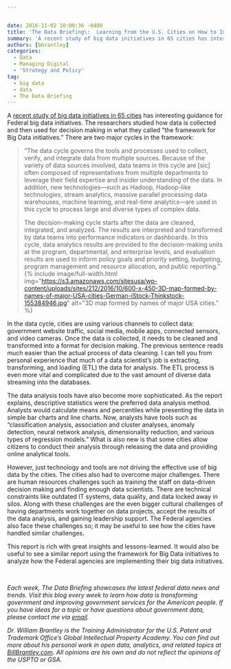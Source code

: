 ```yaml
---


date: 2016-11-02 10:00:36 -0400
title: 'The Data Briefing\:  Learning from the U.S. Cities on How to Implement Big Data Initiatives'
summary: 'A recent study of big data initiatives in 65 cities has interesting guidance for Federal big data initiatives. The researchers studied how data is collected and then used for decision making in what they called &ldquo;the framework for Big Data initiatives.&rdquo;&nbsp; There are two major cycles in the framework\: &ldquo;The data cycle governs the tools'
authors: [bbrantley]
categories:
  - Data
  - Managing Digital
  - 'Strategy and Policy'
tag:
  - big data
  - data
  - The Data Briefing
---
```


A [recent study of big data initiatives in 65 cities](http://www.businessofgovernment.org/report/ten-actions-implement-big-data-initiatives-study-65-cities) has interesting guidance for Federal big data initiatives. The researchers studied how data is collected and then used for decision making in what they called “the framework for Big Data initiatives.” There are two major cycles in the framework:

> “The data cycle governs the tools and processes used to collect, verify, and integrate data from multiple sources. Because of the variety of data sources involved, data teams in this cycle are [sic] often composed of representatives from multiple departments to leverage their field expertise and insider understanding of the data. In addition, new technologies—such as Hadoop, Hadoop-like technologies, stream analytics, massive parallel processing data warehouses, machine learning, and real-time analytics—are used in this cycle to process large and diverse types of complex data.
> 
> The decision-making cycle starts after the data are cleaned, integrated, and analyzed. The results are interpreted and transformed by data teams into performance indicators or dashboards. In this cycle, data analytics results are provided to the decision-making units at the program, departmental, and enterprise levels, and evaluation results are used to inform policy goals and priority setting, budgeting, program management and resource allocation, and public reporting.” 
{% include image/full-width.html img="https://s3.amazonaws.com/sitesusa/wp-content/uploads/sites/212/2016/10/600-x-450-3D-map-formed-by-names-of-major-USA-cities-German-iStock-Thinkstock-155384946.jpg" alt="3D map formed by names of major USA cities." %} 

In the data cycle, cities are using various channels to collect data: government website traffic, social media, mobile apps, connected sensors, and video cameras. Once the data is collected, it needs to be cleaned and transformed into a format for decision making. The previous sentence reads much easier than the actual process of data cleaning. I can tell you from personal experience that much of a data scientist’s job is extracting, transforming, and loading (ETL) the data for analysis. The ETL process is even more vital and complicated due to the vast amount of diverse data streaming into the databases.

The data analysis tools have also become more sophisticated. As the report explains, descriptive statistics were the preferred data analysis method. Analysts would calculate means and percentiles while presenting the data in simple bar charts and line charts. Now, analysts have tools such as “classification analysis, association and cluster analyses, anomaly detection, neural network analysis, dimensionality reduction, and various types of regression models.” What is also new is that some cities allow citizens to conduct their analysis through releasing the data and providing online analytical tools.

However, just technology and tools are not driving the effective use of big data by the cities. The cities also had to overcome major challenges. There are human resources challenges such as training the staff on data-driven decision making and finding enough data scientists. There are technical constraints like outdated IT systems, data quality, and data locked away in silos. Along with these challenges are the even bigger cultural challenges of having departments work together on data projects, accept the results of the data analysis, and gaining leadership support. The Federal agencies also face these challenges so; it may be useful to see how the cities have handled similar challenges.

This report is rich with great insights and lessons-learned. It would also be useful to see a similar report using the framework for Big Data initiatives to analyze how the Federal agencies are implementing their big data initiatives.

&nbsp;

_Each week, The Data Briefing showcases the latest federal data news and trends. Visit this blog every week to learn how data is transforming government and improving government services for the American people. If you have ideas for a topic or have questions about government data, please contact me via [email](mailto:bill@billbrantley.com)._

_Dr. William Brantley is the Training Administrator for the U.S. Patent and Trademark Office’s Global Intellectual Property Academy. You can find out more about his personal work in open data, analytics, and related topics at [BillBrantley.com](http://billbrantley.com). All opinions are his own and do not reflect the opinions of the USPTO or GSA._